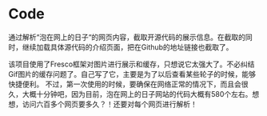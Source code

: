 # Code
通过解析“泡在网上的日子“的网页内容，截取开源代码的展示信息。在截取的同时，继续加载具体源代码的介绍页面，把在Github的地址链接也截取了。

该项目使用了Fresco框架对图片进行展示和缓存，只想说它太强大了。不必纠结Gif图片的缓存问题了。自己写了它，主要是为了以后查看某些轮子的时候，能够快捷便利。
不过，第一次使用的时候，要确保在网络正常的情况下，而且会很久，大概十分钟吧，因为目前，泡在网上的日子网站的代码大概有580个左右。想想，访问六百多个网页要多久？！还要对每个网页进行解析！

